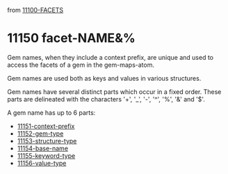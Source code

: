 from [11100-FACETS](11100-FACETS.md)
# 11150 facet-NAME&%

Gem names, when they include a context prefix, are unique and used to access the facets of a gem in the gem-maps-atom.

Gem names are used both as keys and values in various structures.

Gem names have several distinct parts which occur in a fixed order. These parts are delineated with the characters '+', '_', '-', '^', '%', '&' and '$'.

A gem name has up to 6 parts:

- [11151-context-prefix](11151-context-prefix.md)
- [11152-gem-type](11152-gem-type.md)
- [11153-structure-type](11153-structure-type.md)
- [11154-base-name](11154-base-name.md)
- [11155-keyword-type](11155-keyword-type.md)
- [11156-value-type](11156-value-type.md)
